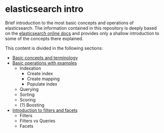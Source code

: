 # elasticsearch intro

Brief introduction to the most basic concepts and operations of elasticsearch.
The information contained in this repository is deeply based on the [elasticsearch online docs](http://www.elasticsearch.org/guide/en/elasticsearch/reference/current/index.html) and provides only a shallow introduction to some of the concepts there explained.

This content is divided in the following sections:

- [Basic concepts and terminology](basic_concepts.md)
- [Basic operations with examples](basic_operations_intro.md)
  - Indexation
    - Create index
    - Create mapping
    - Populate index
  - Querying
  - Sorting
  - Scoring
  - (?) Boosting
- [Introduction to filters and facets](filters_and_facets_intro.md)
  - Filters
  - Filters vs Queries
  - Facets
